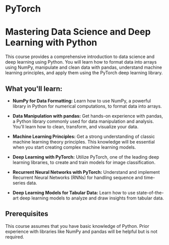 # PyTorch
# Mastering Data Science and Deep Learning with Python

This course provides a comprehensive introduction to data science and deep learning using Python. You will learn how to format data into arrays using NumPy, manipulate and clean data with pandas, understand machine learning principles, and apply them using the PyTorch deep learning library.

## What you'll learn:

- **NumPy for Data Formatting:** Learn how to use NumPy, a powerful library in Python for numerical computations, to format data into arrays.

- **Data Manipulation with pandas:** Get hands-on experience with pandas, a Python library commonly used for data manipulation and analysis. You'll learn how to clean, transform, and visualize your data.

- **Machine Learning Principles:** Get a strong understanding of classic machine learning theory principles. This knowledge will be essential when you start creating complex machine learning models.

- **Deep Learning with PyTorch:** Utilize PyTorch, one of the leading deep learning libraries, to create and train models for image classification.

- **Recurrent Neural Networks with PyTorch:** Understand and implement Recurrent Neural Networks (RNNs) for handling sequence and time-series data.

- **Deep Learning Models for Tabular Data:** Learn how to use state-of-the-art deep learning models to analyze and draw insights from tabular data.

## Prerequisites

This course assumes that you have basic knowledge of Python. Prior experience with libraries like NumPy and pandas will be helpful but is not required.
